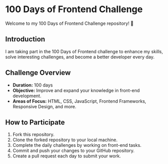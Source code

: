 # 100 Days of Frontend Challenge

Welcome to my 100 Days of Frontend Challenge repository! 🚀

## Introduction

I am taking part in the 100 Days of Frontend challenge to enhance my skills, solve interesting challenges, and become a better developer every day.

## Challenge Overview

- **Duration:** 100 days
- **Objective:** Improve and expand your knowledge in front-end development.
- **Areas of Focus:** HTML, CSS, JavaScript, Frontend Frameworks, Responsive Design, and more.

## How to Participate

1. Fork this repository.
2. Clone the forked repository to your local machine.
3. Complete the daily challenges by working on front-end tasks.
4. Commit and push your changes to your GitHub repository.
5. Create a pull request each day to submit your work.

